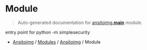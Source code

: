 # Module

> Auto-generated documentation for [ansitoimg.__main__](../../../ansitoimg/__main__.py) module.

entry point for python -m simplesecurity

- [Ansitoimg](../README.md#ansitoimg-index) / [Modules](../MODULES.md#ansitoimg-modules) / [Ansitoimg](index.md#ansitoimg) / Module
